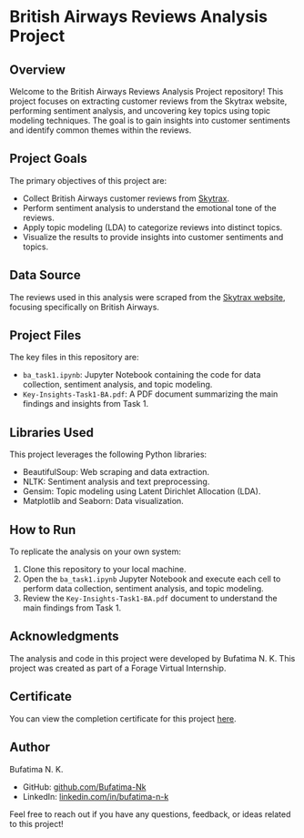 # British Airways Reviews Analysis Project

## Overview

Welcome to the British Airways Reviews Analysis Project repository! This project focuses on extracting customer reviews from the Skytrax website, performing sentiment analysis, and uncovering key topics using topic modeling techniques. The goal is to gain insights into customer sentiments and identify common themes within the reviews.

## Project Goals

The primary objectives of this project are:

- Collect British Airways customer reviews from [Skytrax](https://www.airlinequality.com).
- Perform sentiment analysis to understand the emotional tone of the reviews.
- Apply topic modeling (LDA) to categorize reviews into distinct topics.
- Visualize the results to provide insights into customer sentiments and topics.

## Data Source

The reviews used in this analysis were scraped from the [Skytrax website](https://www.airlinequality.com), focusing specifically on British Airways.

## Project Files

The key files in this repository are:

- `ba_task1.ipynb`: Jupyter Notebook containing the code for data collection, sentiment analysis, and topic modeling.
- `Key-Insights-Task1-BA.pdf`: A PDF document summarizing the main findings and insights from Task 1.

## Libraries Used

This project leverages the following Python libraries:

- BeautifulSoup: Web scraping and data extraction.
- NLTK: Sentiment analysis and text preprocessing.
- Gensim: Topic modeling using Latent Dirichlet Allocation (LDA).
- Matplotlib and Seaborn: Data visualization.

## How to Run

To replicate the analysis on your own system:

1. Clone this repository to your local machine.
2. Open the `ba_task1.ipynb` Jupyter Notebook and execute each cell to perform data collection, sentiment analysis, and topic modeling.
2. Review the `Key-Insights-Task1-BA.pdf` document to understand the main findings from Task 1.

## Acknowledgments

The analysis and code in this project were developed by Bufatima N. K. This project was created as part of a Forage Virtual Internship.

## Certificate

You can view the completion certificate for this project [here](https://drive.google.com/file/d/1POlhEPHmYFZ3m1dy-NIKrclqnjvBKunQ/view?usp=drive_link).

## Author

Bufatima N. K.

- GitHub: [github.com/Bufatima-Nk](https://github.com/Bufatima-Nk)
- LinkedIn: [linkedin.com/in/bufatima-n-k](https://www.linkedin.com/in/bufatima-n-k/)

Feel free to reach out if you have any questions, feedback, or ideas related to this project!
